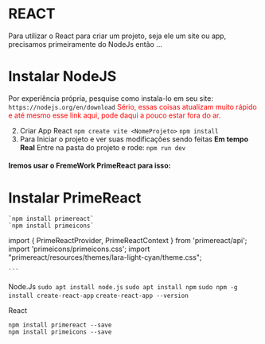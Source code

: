 # REACT 

Para utilizar o React para criar um projeto, seja ele um site ou app, precisamos primeiramente do NodeJs então ...
# Instalar NodeJS
Por experiência própria, pesquise como instala-lo em seu site:
    `https://nodejs.org/en/download`
<font color="red">Sério, essas coisas atualizam muito rápido e até mesmo esse link aqui, pode daqui a pouco estar fora do ar.</font>

2. Criar App React
    `npm create vite <NomeProjeto>`
    `npm install`
3. Para Iniciar o projeto e ver suas modificações sendo feitas **Em tempo Real**
Entre na pasta do projeto e rode:
    `npm run dev`

#### Iremos usar o FremeWork PrimeReact para isso:
# Instalar PrimeReact

    `npm install primereact`
    `npm install primeicons`

    
import { PrimeReactProvider, PrimeReactContext } from 'primereact/api';
import 'primeicons/primeicons.css';
import "primereact/resources/themes/lara-light-cyan/theme.css";

        

    ```
Node.Js
`sudo apt install node.js`
`sudo apt install npm`
`sudo npm -g install create-react-app`
`create-react-app --version`


React


```
npm install primereact --save
npm install primeicons --save
```

